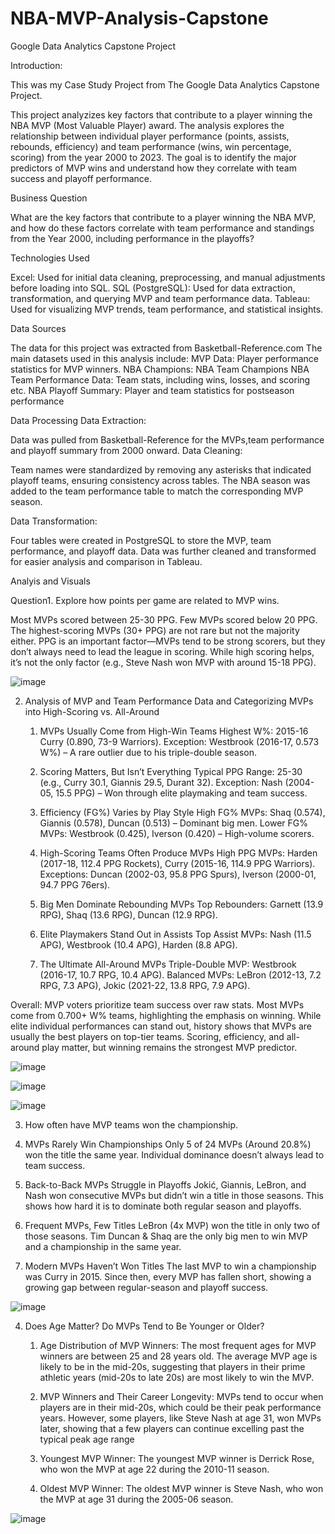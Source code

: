 # NBA-MVP-Analysis-Capstone
Google Data Analytics Capstone Project

Introduction:

This was my Case Study Project from The Google Data Analytics Capstone Project. 

This project analyzizes key factors that contribute to a player winning the NBA MVP (Most Valuable Player) award. The analysis explores the relationship between individual player performance (points, assists, rebounds, efficiency) and team performance (wins, win percentage, scoring) from the year 2000 to 2023. The goal is to identify the major predictors of MVP wins and understand how they correlate with team success and playoff performance.

Business Question

What are the key factors that contribute to a player winning the NBA MVP, and how do these factors correlate with team performance and standings from the Year 2000, including performance in the playoffs?

Technologies Used

Excel: Used for initial data cleaning, preprocessing, and manual adjustments before loading into SQL.
SQL (PostgreSQL): Used for data extraction, transformation, and querying MVP and team performance data.
Tableau: Used for visualizing MVP trends, team performance, and statistical insights.

Data Sources

The data for this project was extracted from Basketball-Reference.com 
The main datasets used in this analysis include:
MVP Data: Player performance statistics for MVP winners.
NBA Champions: NBA Team Champions
NBA Team Performance Data: Team stats, including wins, losses, and scoring etc.
NBA Playoff Summary: Player and team statistics for postseason performance 

Data Processing
Data Extraction:

Data was pulled from Basketball-Reference for the MVPs,team performance and playoff summary from 2000 onward.
Data Cleaning:

Team names were standardized by removing any asterisks that indicated playoff teams, ensuring consistency across tables.
The NBA season was added to the team performance table to match the corresponding MVP season.

Data Transformation:

Four tables were created in PostgreSQL to store the MVP, team performance, and playoff data.
Data was further cleaned and transformed for easier analysis and comparison in Tableau.

Analyis and Visuals

Question1. Explore how points per game are related to MVP wins.  
 
Most MVPs scored between 25-30 PPG. Few MVPs scored below 20 PPG. The highest-scoring MVPs (30+ PPG) are not rare but not the majority either. PPG is an important factor—MVPs tend to be strong scorers, but they don’t always need to lead the league in scoring. While high scoring helps, it’s not the only factor (e.g., Steve Nash won MVP with around 15-18 PPG). 

![image](https://github.com/user-attachments/assets/57910e28-37b1-41bf-aaa6-880f6c3cd000)


2. Analysis of MVP and Team Performance Data and Categorizing MVPs into High-Scoring vs. All-Around

   1. MVPs Usually Come from High-Win Teams
      Highest W%: 2015-16 Curry (0.890, 73-9 Warriors).
      Exception: Westbrook (2016-17, 0.573 W%) – A rare outlier due to his triple-double season. 

   2. Scoring Matters, But Isn’t Everything
      Typical PPG Range: 25-30 (e.g., Curry 30.1, Giannis 29.5, Durant 32).
      Exception: Nash (2004-05, 15.5 PPG) – Won through elite playmaking and team success. 

   3. Efficiency (FG%) Varies by Play Style
      High FG% MVPs: Shaq (0.574), Giannis (0.578), Duncan (0.513) – Dominant big men.
      Lower FG% MVPs: Westbrook (0.425), Iverson (0.420) – High-volume scorers. 
 
   4. High-Scoring Teams Often Produce MVPs
     High PPG MVPs: Harden (2017-18, 112.4 PPG Rockets), Curry (2015-16, 114.9 PPG Warriors).
     Exceptions: Duncan (2002-03, 95.8 PPG Spurs), Iverson (2000-01, 94.7 PPG 76ers). 

   5. Big Men Dominate Rebounding MVPs
      Top Rebounders: Garnett (13.9 RPG), Shaq (13.6 RPG), Duncan (12.9 RPG). 

   6. Elite Playmakers Stand Out in Assists
      Top Assist MVPs: Nash (11.5 APG), Westbrook (10.4 APG), Harden (8.8 APG). 

   7. The Ultimate All-Around MVPs
     Triple-Double MVP: Westbrook (2016-17, 10.7 RPG, 10.4 APG).
     Balanced MVPs: LeBron (2012-13, 7.2 RPG, 7.3 APG), Jokic (2021-22, 13.8 RPG, 7.9 APG).

Overall:
MVP voters prioritize team success over raw stats. Most MVPs come from 0.700+ W% teams, highlighting the emphasis on winning. While elite individual performances can stand out, history shows that MVPs are usually the best players on top-tier teams. Scoring, efficiency, and all-around play matter, but winning remains the strongest MVP predictor. 

![image](https://github.com/user-attachments/assets/c904462b-5134-4a4b-bae4-31dc642c9653)

![image](https://github.com/user-attachments/assets/cb5b3746-61ce-4262-b0d0-6718085fa848)

![image](https://github.com/user-attachments/assets/5c0b5fb7-2af6-43d7-abb9-e396bf950082)


3. How often have MVP teams won the championship.
   
 1. MVPs Rarely Win Championships
   Only 5 of 24 MVPs (Around 20.8%) won the title the same year.
   Individual dominance doesn’t always lead to team success. 

 2. Back-to-Back MVPs Struggle in Playoffs
   Jokić, Giannis, LeBron, and Nash won consecutive MVPs but didn’t win a title in those seasons.
   This shows how hard it is to dominate both regular season and playoffs. 

 3. Frequent MVPs, Few Titles
   LeBron (4x MVP) won the title in only two of those seasons.
   Tim Duncan & Shaq are the only big men to win MVP and a championship in the same year. 

  4. Modern MVPs Haven’t Won Titles
    The last MVP to win a championship was Curry in 2015.
    Since then, every MVP has fallen short, showing a growing gap between regular-season and playoff success. 

  ![image](https://github.com/user-attachments/assets/9c303e93-a316-4b13-b46d-f88bef57e2de)

  4. Does Age Matter? Do MVPs Tend to Be Younger or Older?
     1. Age Distribution of MVP Winners:
        The most frequent ages for MVP winners are between 25 and 28 years old.
        The average MVP age is likely to be in the mid-20s, suggesting that players in their prime athletic years (mid-20s to late 20s) are most likely to win the MVP. 

     2. MVP Winners and Their Career Longevity:
        MVPs tend to occur when players are in their mid-20s, which could be their peak performance years. However, some players, like Steve Nash at age 31, won MVPs later, showing that a few players can continue excelling past the typical peak age range  
 
     3. Youngest MVP Winner:
        The youngest MVP winner is Derrick Rose, who won the MVP at age 22 during the 2010-11 season.
        
     4. Oldest MVP Winner:
        The oldest MVP winner is Steve Nash, who won the MVP at age 31 during the 2005-06 season. 

 ![image](https://github.com/user-attachments/assets/a814274a-9ffa-4219-9565-746b8247c6fd)

